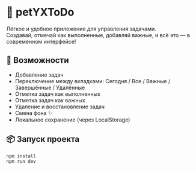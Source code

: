# 📝 petYXToDo

Лёгкое и удобное приложение для управления задачами.  
Создавай, отмечай как выполненные, добавляй важные, и всё это — в современном интерфейсе!

## 🚀 Возможности
- Добавление задач
- Переключение между вкладками: Сегодня / Все / Важные / Завершённые / Удалённые
- Отметка задач как выполненных
- Отметка задач как важных
- Удаление и восстановление задач
- Смена фона ✨
- Локальное сохранение (через LocalStorage)

## 📦 Запуск проекта

```bash
npm install
npm run dev
